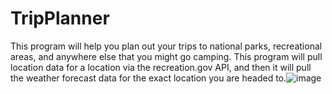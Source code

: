 # TripPlanner
This program will help you plan out your trips to national parks, recreational areas, and anywhere else that you might go camping. This program will pull location data for a location via the recreation.gov API, and then it will pull the weather forecast data for the exact location you are headed to.![image](https://github.com/codydecoder/TripPlanner/assets/142354876/4a28418f-efaf-46f3-a6e5-18e52dea9c63)
